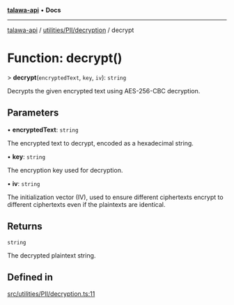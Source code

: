 [**talawa-api**](../../../../README.md) • **Docs**

***

[talawa-api](../../../../modules.md) / [utilities/PII/decryption](../README.md) / decrypt

# Function: decrypt()

\> **decrypt**(`encryptedText`, `key`, `iv`): `string`

Decrypts the given encrypted text using AES-256-CBC decryption.

## Parameters

• **encryptedText**: `string`

The encrypted text to decrypt, encoded as a hexadecimal string.

• **key**: `string`

The encryption key used for decryption.

• **iv**: `string`

The initialization vector (IV), used to ensure different ciphertexts encrypt to different ciphertexts even if the plaintexts are identical.

## Returns

`string`

The decrypted plaintext string.

## Defined in

[src/utilities/PII/decryption.ts:11](https://github.com/PalisadoesFoundation/talawa-api/blob/60937520d7a29ccf883a9c6a7c2d186bae92a81b/src/utilities/PII/decryption.ts#L11)
